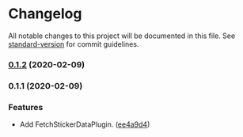 # Changelog

All notable changes to this project will be documented in this file. See [standard-version](https://github.com/conventional-changelog/standard-version) for commit guidelines.

### [0.1.2](https://github.com/signalstickers/fetch-sticker-data-webpack-plugin/compare/v0.1.1...v0.1.2) (2020-02-09)

### 0.1.1 (2020-02-09)


### Features

* Add FetchStickerDataPlugin. ([ee4a9d4](https://github.com/signalstickers/fetch-data-webpack-plugin/commit/ee4a9d4052204c8d61af4f2de86062a7747a777e))
